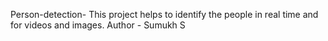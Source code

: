 Person-detection-
This project helps to identify the people in real time and for videos and images.
Author - Sumukh S

